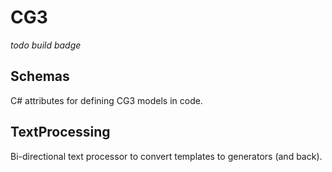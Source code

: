 # CG3

*todo build badge*

## Schemas
C# attributes for defining CG3 models in code.

## TextProcessing
Bi-directional text processor to convert templates to generators (and back).
